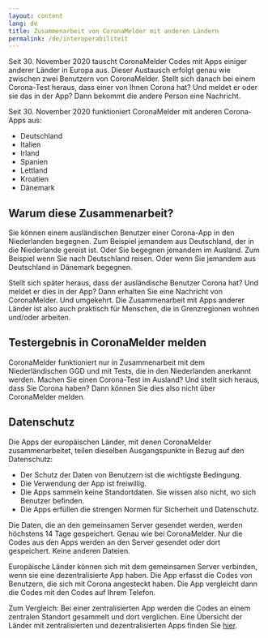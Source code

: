 ```yaml
---
layout: content
lang: de
title: Zusammenarbeit von CoronaMelder mit anderen Ländern
permalink: /de/interoperabiliteit
---
```

Seit 30. November 2020 tauscht CoronaMelder Codes mit Apps einiger anderer Länder in Europa aus. Dieser Austausch erfolgt genau wie zwischen zwei Benutzern von CoronaMelder. Stellt sich danach bei einem Corona-Test heraus, dass einer von Ihnen Corona hat? Und meldet er oder sie das in der App? Dann bekommt die andere Person eine Nachricht.

Seit 30. November 2020 funktioniert CoronaMelder mit anderen Corona-Apps aus:

- Deutschland
- Italien
- Irland
- Spanien
- Lettland
- Kroatien
- Dänemark

## Warum diese Zusammenarbeit?

Sie können einem ausländischen Benutzer einer Corona-App in den Niederlanden begegnen. Zum Beispiel jemandem aus Deutschland, der in die Niederlande gereist ist. Oder Sie begegnen jemandem im Ausland. Zum Beispiel wenn Sie nach Deutschland reisen. Oder wenn Sie jemandem aus Deutschland in Dänemark begegnen. 

Stellt sich später heraus, dass der ausländische Benutzer Corona hat? Und meldet er dies in der App? Dann erhalten Sie eine Nachricht von CoronaMelder. Und umgekehrt. Die Zusammenarbeit mit Apps anderer Länder ist also auch praktisch für Menschen, die in Grenzregionen wohnen und/oder arbeiten.

## Testergebnis in CoronaMelder melden

CoronaMelder funktioniert nur in Zusammenarbeit mit dem Niederländischen GGD und mit Tests, die in den Niederlanden anerkannt werden. Machen Sie einen Corona-Test im Ausland? Und stellt sich heraus, dass Sie Corona haben? Dann können Sie dies also nicht über CoronaMelder melden.

## Datenschutz

Die Apps der europäischen Länder, mit denen CoronaMelder zusammenarbeitet, teilen dieselben Ausgangspunkte in Bezug auf den Datenschutz:

- Der Schutz der Daten von Benutzern ist die wichtigste Bedingung.
- Die Verwendung der App ist freiwillig.
- Die Apps sammeln keine Standortdaten. Sie wissen also nicht, wo sich Benutzer befinden.
- Die Apps erfüllen die strengen Normen für Sicherheit und Datenschutz.

Die Daten, die an den gemeinsamen Server gesendet werden, werden höchstens 14 Tage gespeichert. Genau wie bei CoronaMelder. Nur die Codes aus den Apps werden an den Server gesendet oder dort gespeichert. Keine anderen Dateien.

Europäische Länder können sich mit dem gemeinsamen Server verbinden, wenn sie eine dezentralisierte App haben. Die App erfasst die Codes von Benutzern, die sich mit Corona angesteckt haben. Die App vergleicht dann die Codes mit den Codes auf Ihrem Telefon.

Zum Vergleich: Bei einer zentralisierten App werden die Codes an einem zentralen Standort gesammelt und dort verglichen. Eine Übersicht der Länder mit zentralisierten und dezentralisierten Apps finden Sie [hier](https://ec.europa.eu/info/live-work-travel-eu/health/coronavirus-response/travel-during-coronavirus-pandemic/how-tracing-and-warning-apps-can-help-during-pandemic_en).
